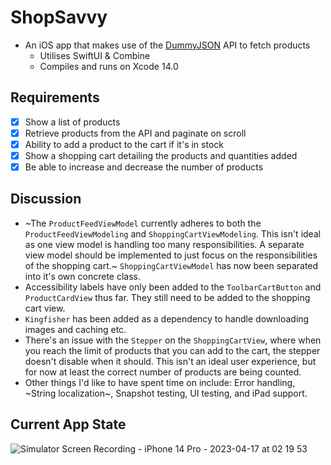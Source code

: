 # ShopSavvy
- An iOS app that makes use of the [DummyJSON](https://dummyjson.com/docs) API to fetch products
  - Utilises SwiftUI & Combine
  - Compiles and runs on Xcode 14.0

## Requirements
- [x] Show a list of products
- [x] Retrieve products from the API and paginate on scroll
- [x] Ability to add a product to the cart if it's in stock
- [x] Show a shopping cart detailing the products and quantities added
- [x] Be able to increase and decrease the number of products

## Discussion
- ~The `ProductFeedViewModel` currently adheres to both the `ProductFeedViewModeling` and `ShoppingCartViewModeling`. This isn't ideal as one view model is handling too many responsibilities. A separate view model should be implemented to just focus on the responsibilities of the shopping cart.~ `ShoppingCartViewModel` has now been separated into it's own concrete class.
- Accessibility labels have only been added to the `ToolbarCartButton` and `ProductCardView` thus far. They still need to be added to the shopping cart view.
- `Kingfisher` has been added as a dependency to handle downloading images and caching etc.
- There's an issue with the `Stepper` on the `ShoppingCartView`, where when you reach the limit of products that you can add to the cart, the stepper doesn't disable when it should. This isn't an ideal user experience, but for now at least the correct number of products are being counted.
- Other things I'd like to have spent time on include: Error handling, ~String localization~, Snapshot testing, UI testing, and iPad support.

## Current App State
![Simulator Screen Recording - iPhone 14 Pro - 2023-04-17 at 02 19 53](https://user-images.githubusercontent.com/23720725/232356502-9df6f723-d60f-4c2d-98c8-0c1dbd4dfada.gif)

